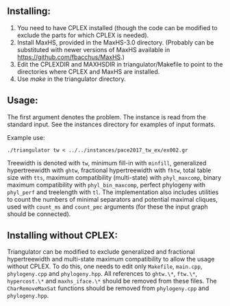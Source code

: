 ## Installing:
1. You need to have CPLEX installed (though the code can be modified to exclude the parts for which CPLEX is needed).
2. Install MaxHS, provided in the MaxHS-3.0 directory. (Probably can be substituted with newer versions of MaxHS available in https://github.com/fbacchus/MaxHS.)
3. Edit the CPLEXDIR and MAXHSDIR in triangulator/Makefile to point to the directories where CPLEX and MaxHS are installed.
4. Use *make* in the triangulator directory.


## Usage:
The first argument denotes the problem. The instance is read from the standard input. See the instances directory for examples of input formats.

Example use:

`./triangulator tw < ../../instances/pace2017_tw_ex/ex002.gr`

Treewidth is denoted with `tw`, minimum fill-in with `minfill`, generalized hypertreewidth with `ghtw`, fractional hypertreewidth with `fhtw`, total table size with `tts`, maximum compatibility (multi-state) with `phyl_maxcomp`, binary maximum compatibility with `phyl_bin_maxcomp`, perfect phylogeny with `phyl_perf` and treelength with `tl`.
The implementation also includes utilities to count the numbers of minimal separators and potential maximal cliques, used with `count_ms` and `count_pmc` arguments (for these the input graph should be connected).


## Installing without CPLEX:
Triangulator can be modified to exclude generalized and fractional hypertreewidth and multi-state maximum compatibility to allow the usage without CPLEX.
To do this, one needs to edit only `Makefile`, `main.cpp`, `phylogeny.cpp` and `phylogeny.hpp`.
All references to `ghtw.\*`, `ftw.\*`, `hypercost.\*` and `maxhs_iface.\*` should be removed from these files.
The `CharRemoveMaxSat` functions should be removed from `phylogeny.cpp` and `phylogeny.hpp`.